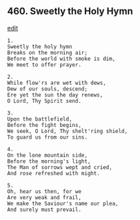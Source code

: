 
## 460.  Sweetly the Holy Hymn
[edit](https://docs.google.com/document/d/1fJHRNmzdkxhAGJBq0dPjQnx2sGw7d5S3/edit?mode=html)



    1.
    Sweetly the holy hymn
    Breaks on the morning air;
    Before the world with smoke is dim,
    We meet to offer prayer.

    2.
    While flow'rs are wet with dews,
    Dew of our souls, descend;
    Ere yet the sun the day renews,
    O Lord, Thy Spirit send.

    3.
    Upon the battlefield,
    Before the fight begins,
    We seek, O Lord, Thy shelt'ring shield,
    To guard us from our sins.

    4.
    On the lone mountain side,
    Before the morning's light,
    The Man of sorrows wept and cried,
    And rose refreshed with might.

    5.
    Oh, hear us then, for we
    Are very weak and frail,
    We make the Saviour's name our plea,
    And surely must prevail.
